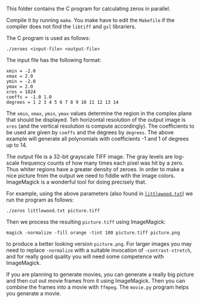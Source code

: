 This folder contains the C program for calculating zeros in parallel.

Compile it by running `make`. You make have to edit the `Makefile` if the compiler does not find the `libtiff` and `gsl` librariers.

The C program is used as follows:

    ./zeroes <input-file> <output-file>

The input file has the following format:

```
xmin = -2.0
xmax = 2.0
ymin = -2.0
ymax = 2.0
xres = 1024
coeffs = -1.0 1.0
degrees = 1 2 3 4 5 6 7 8 9 10 11 12 13 14
```

The `xmin`, `xmax`, `ymin`, `ymax` values determine the region in the complex plane that should be displayed.
Teh horizontal resolution of the output image is `xres` (and the vertical resolution is compute accordingly).
The coefficients to be used are given by `coeffs` and the degrees by `degrees`. The above example will generate all polynomials with coefficients -1 and 1 of degrees up to 14.

The output file is a 32-bit grayscale TIFF image. The gray levels are log-scale frequency counts of how many times each pixel was hit by a zero. Thus whiter regions have a greater density of zeroes. In order to make a nice picture from the output we need to fiddle with the image colors. ImageMagick is a wonderful tool for doing precisely that.

For example, using the above parameters (also found in [`littlewood.txt`](./littlewood.txt)) we run the program as follows:

    ./zeros littlewood.txt picture.tiff

Then we process the resulting `picture.tiff` using ImageMagick:

    magick -normalize -fill orange -tint 100 picture.tiff picture.png

to produce a better looking version `picture.png`. For larger images you may need to
replace `-normalize` with a suitable invocation of `-contrast-stretch`, and for really good
quality you will need some competence with ImageMagick.

If you are planning to generate movies, you can generate a really big picture and then cut
out movie frames from it using ImageMagick. Then you can combine the frames into a movie
with `ffmpeg`. The `movie.py` program helps you generate a movie.
